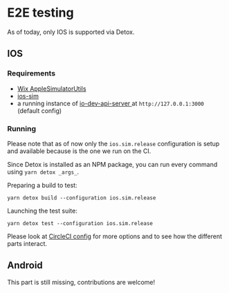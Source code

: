 # E2E testing

As of today, only IOS is supported via Detox.

## IOS

### Requirements

* [Wix AppleSimulatorUtils](https://github.com/wix/AppleSimulatorUtils)
* [ios-sim](https://www.npmjs.com/package/ios-sim)
* a running instance of [io-dev-api-server
](https://github.com/pagopa/io-dev-api-server) at `http://127.0.0.1:3000` (default config)

### Running

Please note that as of now only the `ios.sim.release` configuration is setup and available
 because is the one we run on the CI.

Since Detox is installed as an NPM package, you can run every command using `yarn detox _args_`.

Preparing a build to test:

```
yarn detox build --configuration ios.sim.release
```

Launching the test suite:

```
yarn detox test --configuration ios.sim.release
```

Please look at [CircleCI config](./circleci/config.yml) for more options and to see how the
 different parts interact.

## Android

This part is still missing, contributions are welcome!
